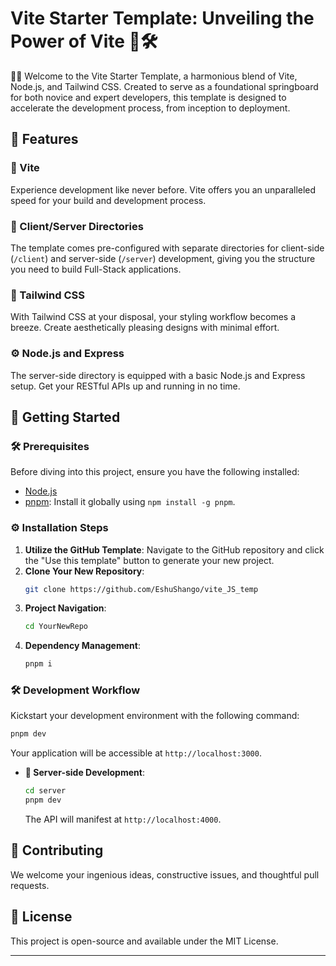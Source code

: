 
# Vite Starter Template: Unveiling the Power of Vite 🌟🛠

👋🏾 Welcome to the Vite Starter Template, a harmonious blend of Vite, Node.js, and Tailwind CSS. Created to serve as a foundational springboard for both novice and expert developers, this template is designed to accelerate the development process, from inception to deployment.

## 📌 Features 

### 🚀 Vite 
Experience development like never before. Vite offers you an unparalleled speed for your build and development process. 

### 📂 Client/Server Directories 
The template comes pre-configured with separate directories for client-side (`/client`) and server-side (`/server`) development, giving you the structure you need to build Full-Stack applications.

### 🎨 Tailwind CSS 
With Tailwind CSS at your disposal, your styling workflow becomes a breeze. Create aesthetically pleasing designs with minimal effort.

### ⚙️ Node.js and Express 
The server-side directory is equipped with a basic Node.js and Express setup. Get your RESTful APIs up and running in no time.

## 🌱 Getting Started

### 🛠 Prerequisites 

Before diving into this project, ensure you have the following installed:

- [Node.js](https://nodejs.org/)
- [pnpm](https://pnpm.io/): Install it globally using `npm install -g pnpm`.

### ⚙️ Installation Steps 

1. **Utilize the GitHub Template**: Navigate to the GitHub repository and click the "Use this template" button to generate your new project.
2. **Clone Your New Repository**: 
   ```bash
   git clone https://github.com/EshuShango/vite_JS_temp
   ```
3. **Project Navigation**: 
   ```bash
   cd YourNewRepo
   ```
4. **Dependency Management**: 
   ```bash
   pnpm i
   ```

### 🛠 Development Workflow

Kickstart your development environment with the following command:
```bash
pnpm dev
```
Your application will be accessible at `http://localhost:3000`.

- **🌳 Server-side Development**:
  ```bash
  cd server
  pnpm dev
  ```
  The API will manifest at `http://localhost:4000`.

## 🤝 Contributing 

We welcome your ingenious ideas, constructive issues, and thoughtful pull requests.

## 📜 License 

This project is open-source and available under the MIT License.

---

